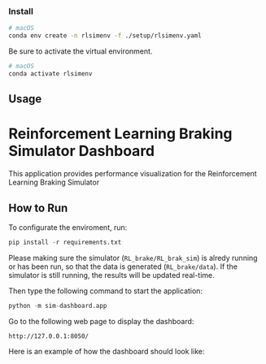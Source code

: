 
### Install

```sh
# macOS
conda env create -n rlsimenv -f ./setup/rlsimenv.yaml

```

Be sure to activate the virtual environment.  
```sh
# macOS
conda activate rlsimenv
```

## Usage
# Reinforcement Learning Braking Simulator Dashboard
This application provides performance visualization for the Reinforcement Learning Braking Simulator 

## How to Run
To configurate the enviroment, run:
```python
pip install -r requirements.txt
```

Please making sure the simulator (```RL_brake/RL_brak_sim```) is alredy running or has been run, so that the data is generated (```RL_brake/data```). 
If the simulator is still running, the results will be updated real-time.

Then type the following command to start the application:

```python
python -m sim-dashboard.app
```

Go to the following web page to display the dashboard:
```
http://127.0.0.1:8050/
```

Here is an example of how the dashboard should look like:


